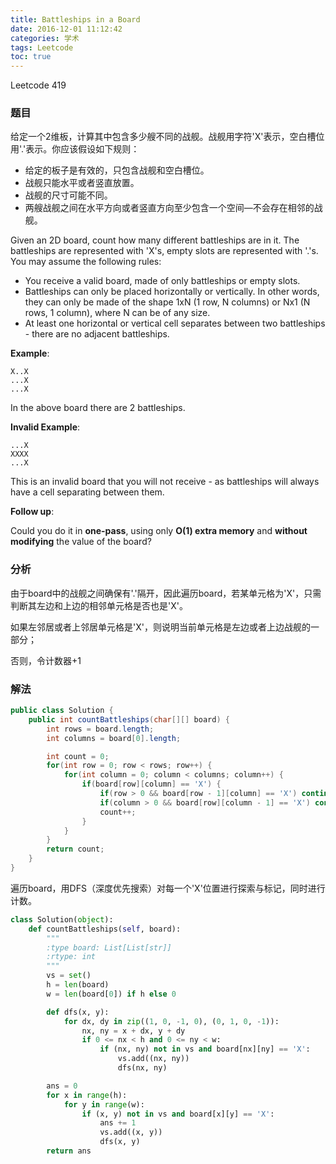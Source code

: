 ```yaml
---
title: Battleships in a Board
date: 2016-12-01 11:12:42
categories: 学术
tags: Leetcode
toc: true
---
```


Leetcode 419

### 题目

给定一个2维板，计算其中包含多少艘不同的战舰。战舰用字符'X'表示，空白槽位用'.'表示。你应该假设如下规则：

* 给定的板子是有效的，只包含战舰和空白槽位。
* 战舰只能水平或者竖直放置。
* 战舰的尺寸可能不同。
* 两艘战舰之间在水平方向或者竖直方向至少包含一个空间—不会存在相邻的战舰。

Given an 2D board, count how many different battleships are in it. The battleships are represented with 'X's, empty slots are represented with '.'s. You may assume the following rules:

* You receive a valid board, made of only battleships or empty slots.
* Battleships can only be placed horizontally or vertically. In other words, they can only be made of the shape 1xN (1 row, N columns) or Nx1 (N rows, 1 column), where N can be of any size.
* At least one horizontal or vertical cell separates between two battleships - there are no adjacent battleships.

__Example__:

```
X..X
...X
...X
```

In the above board there are 2 battleships.

__Invalid Example__:

```
...X
XXXX
...X
```

This is an invalid board that you will not receive - as battleships will always have a cell separating between them.

__Follow up__:

Could you do it in __one-pass__, using only __O(1) extra memory__ and __without modifying__ the value of the board?

### 分析

由于board中的战舰之间确保有'.'隔开，因此遍历board，若某单元格为'X'，只需判断其左边和上边的相邻单元格是否也是'X'。

如果左邻居或者上邻居单元格是'X'，则说明当前单元格是左边或者上边战舰的一部分；

否则，令计数器+1

### 解法

```java
public class Solution {
    public int countBattleships(char[][] board) {
        int rows = board.length;
        int columns = board[0].length;

        int count = 0;
        for(int row = 0; row < rows; row++) {
            for(int column = 0; column < columns; column++) {
                if(board[row][column] == 'X') {
                    if(row > 0 && board[row - 1][column] == 'X') continue;
                    if(column > 0 && board[row][column - 1] == 'X') continue;
                    count++;
                }
            }
        }
        return count;
    }
}
```

遍历board，用DFS（深度优先搜索）对每一个'X'位置进行探索与标记，同时进行计数。

```python
class Solution(object):
    def countBattleships(self, board):
        """
        :type board: List[List[str]]
        :rtype: int
        """
        vs = set()
        h = len(board)
        w = len(board[0]) if h else 0

        def dfs(x, y):
            for dx, dy in zip((1, 0, -1, 0), (0, 1, 0, -1)):
                nx, ny = x + dx, y + dy
                if 0 <= nx < h and 0 <= ny < w:
                    if (nx, ny) not in vs and board[nx][ny] == 'X':
                        vs.add((nx, ny))
                        dfs(nx, ny)

        ans = 0
        for x in range(h):
            for y in range(w):
                if (x, y) not in vs and board[x][y] == 'X':
                    ans += 1
                    vs.add((x, y))
                    dfs(x, y)
        return ans
```
